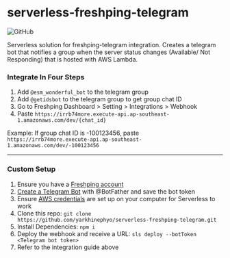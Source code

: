 
serverless-freshping-telegram
======
![GitHub](https://img.shields.io/github/license/yarkhinephyo/serverless-freshping-telegram?style=flat-square)

Serverless solution for freshping-telegram integration. Creates a telegram bot that notifies a group when the server status changes (Available/ Not Responding) that is hosted with AWS Lambda.
  
### Integrate In Four Steps
1. Add `@esm_wonderful_bot` to the telegram group
2. Add `@getidsbot` to the telegram group to get group chat ID
3. Go to Freshping Dashboard > Setting > Integrations > Webhook
4. Paste `https://irrb74more.execute-api.ap-southeast-1.amazonaws.com/dev/{chat_id}`

Example: If group chat ID is -100123456, paste 
`https://irrb74more.execute-api.ap-southeast-1.amazonaws.com/dev/-100123456`

<hr/>

### Custom Setup

1. Ensure you have a [Freshping account](https://www.freshworks.com/website-monitoring/)
2.  [Create a Telegram Bot](https://core.telegram.org/bots#6-botfather) with @BotFather and save the bot token
3. Ensure [AWS credentials](https://docs.aws.amazon.com/cli/latest/userguide/cli-configure-files.html) are set up on your computer for Serverless to work
4. Clone this repo: `git clone https://github.com/yarkhinephyo/serverless-freshping-telegram.git`
5. Install Dependencies: `npm i`
6. Deploy the webhook and receive a URL: `sls deploy --botToken <Telegram bot token>`
7. Refer to the integration guide above